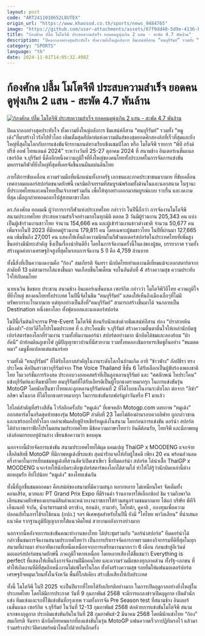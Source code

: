 ```yaml
---
layout: post
code: "ART2411010652L8UTEX"
origin_url: "https://www.khaosod.co.th/sports/news_9484765"
image: "https://github.com/user-attachments/assets/67f9dd48-5d9e-4136-b780-54f589322864"
title: "ก้องศักด ปลื้ม โมโตจีพี ประสบความสำเร็จ ยอดคนดูพุ่งเกิน 2 แสน - สะพัด 4.7 พันล้าน"
description: "ปิดฉากลงอย่างสุดประทับใจ ทั้งความยิ่งใหญ่อลังการ ธีมเสน่ห์อีสาน “ฅนบุรีรัมย์” รวมทั้ง “หมูเด้ง”ที่มาสร้างไวรัลไปทั่วโลก เติมเต็มสุดสัปดาห์แห่งความมันส์ของ"
category: "SPORTS"
language: "th"
date: 2024-11-01T14:05:32.498Z
---
```


# ก้องศักด ปลื้ม โมโตจีพี ประสบความสำเร็จ ยอดคนดูพุ่งเกิน 2 แสน - สะพัด 4.7 พันล้าน

[![ก้องศักด ปลื้ม โมโตจีพี ประสบความสำเร็จ ยอดคนดูพุ่งเกิน 2 แสน - สะพัด 4.7 พันล้าน](https://www.khaosod.co.th/wpapp/uploads/2024/10/image-369e07c9-f3ce-4c72-8700-bc0b5daf1741-85-2560-1440.jpeg "ก้องศักด ปลื้ม โมโตจีพี ประสบความสำเร็จ ยอดคนดูพุ่งเกิน 2 แสน - สะพัด 4.7 พันล้าน")](https://www.khaosod.co.th/wpapp/uploads/2024/10/image-369e07c9-f3ce-4c72-8700-bc0b5daf1741-85-2560-1440.jpeg)

ปิดฉากลงอย่างสุดประทับใจ ทั้งความยิ่งใหญ่อลังการ ธีมเสน่ห์อีสาน “ฅนบุรีรัมย์” รวมทั้ง “หมูเด้ง”ที่มาสร้างไวรัลไปทั่วโลก เติมเต็มสุดสัปดาห์แห่งความมันส์ของสุดยอดศึกสองล้อที่เร็วที่สุดและยิ่งใหญ่ที่สุดในโลกกับการแข่งขันจักรยานยนต์ทางเรียบชิงแชมป์โลก หรือ โมโตจีพี รายการ “พีที กรังด์ปรีซ์ ออฟ ไทยแลนด์ 2024” ระหว่างวันที่ 25-27 ตุลาคม 2024 ที่ สนามช้าง อินเตอร์เนชั่นแนล เซอร์กิต จ.บุรีรัมย์ นี่คืออีกหนึ่งความภูมิใจที่ยิ่งใหญ่ของคนไทยทั้งประเทศในการจัดการแข่งขันมหกรรมกีฬาที่ยิ่งใหญ่ที่สุดที่เคยจัดขึ้นบนผืนแผ่นดินไทย

ภายใต้การขับเคลื่อน ความร่วมมือที่ผนึกแน่นทั้งภาครัฐ เอกชนและภาคประชาชนมากมาย ที่ขับเคลื่อนเทศกาลมอเตอร์สปอร์ตขนาดยักษ์นี้ เนรมิตกิจกรรมที่สมบูรณ์พร้อมทั้งด้านในและนอกสนาม ในฐานะที่ประเทศไทยและคนไทยเป็นเจ้าภาพร่วมกัน เพื่อให้ทุกอย่างออกมาสมบูรณ์แบบ ราบรื่น และงดงามที่สุด เมื่อถูกถ่ายทอดออกไปสู่สายตาชาวโลก

ดร.ก้องศักด ยอดมณี ผู้ว่าการการกีฬาแห่งประเทศไทย กล่าวว่า ในปีนี้ถือว่า การจัดงานโมโตจีพี สนามประเทศไทย ประสบความสำเร็จอย่างมากในทุกมิติ ตลอด 3 วันมีผู้ร่วมงาน 205,343 คน แบ่งเป็นผู้เข้าร่วมงานชาวไทย จำนวน 154,666 คน และผู้เข้าร่วมงานชาวต่างชาติ จำนวน 50,677 คน เพิ่มจากในปี 2023 ที่มียอดผู้ร่วมงาน 179,811 คน โดยเฉพาะผู้ชมชาวไทย ในปีที่ผ่านมา 127,665 คน เพิ่มขึ้นถึง 27,001 คน แสดงให้เห็นถึงความนิยมในกีฬามอเตอร์สปอร์ตในประเทศไทยที่เพิ่มสูงขึ้นอย่างมีนัยยะสำคัญ ซึ่งเป็นเรื่องน่ายินดียิ่ง โดยในการจัดงานครั้งนี้ในแง่ของผู้ชม, บรรยากาศ รวมทั้งสร้างมูลค่าทางเศรษฐกิจสูงที่สุดในรอบการจัดงาน 5 ปี คือ 4,759 ล้านบาท

ทั้งนี้สิ่งที่เป็นความงดงามคือ “ก้อง” สมเกียรติ จันทรา นักบิดไทยทำผลงานดีเยี่ยมแม้จะออกสตาร์ตจากลำดับที่ 13 แต่สามารถไล่แซงขึ้นมา จนเกือบขึ้นโพเดี้ยม จบในอันดับที่ 4 สร้างความสุข ความประทับใจให้กับคนไทย

นายเนวิน ชิดชอบ ประธาน สนามช้าง อินเตอร์เนชั่นแนล เซอร์กิต กล่าวว่า โมโตจีพีวิถีไทย ความภูมิใจที่ยิ่งใหญ่ ของคนไทยทั้งประเทศ ในปีนี้จัดในธีม “ฅนบุรีรัมย์” แสดงให้เห็นถึงเมืองเล็กๆที่ไม่มีทรัพยากรอะไรมากมาย แต่ทุกอย่างเป็นสิ่งที่“ฅนบุรีรัมย์” สามารถสร้างขึ้นมาได้ จนกลายเป็น Destination หนึ่งของโลก ทั้งฟุตบอลและมอเตอร์สปอร์ต

ในปีนี้เริ่มต้นกิจกรรม Pre-Event โมโตจีพี ต้อนรับนักแข่งด้วยธีมเสน่ห์อีสาน ท่อง “ปราสาทหินเมืองต่ำ”-ถ่ายวีดีโอโปรโมตประเทศ ที่ อ.ประโคนชัย จ.บุรีรัมย์ สร้างความตื่นตาตื่นใจให้เหล่านักบิดซูเปอร์สตาร์ของโลกที่ร่วมงาน รวมทั้งทีมงานดอร์น่า สปอร์ตอย่างมาก นักบิดได้ชมและลองย้อม “ผ้าอัคนี” ผ้าย้อมดินภูเขาไฟ ภูมิปัญญาชาวบ้านที่มีสวยงาม รวมทั้งทดลองชิมอาหารเชิดชูถิ่นอย่าง “ขนมตดหมา” เมนูชื่อแปลกแต่แสนอร่อย

รวมทั้งมี “ฅนบุรีรัมย์” ที่ได้รับโอกาสสำคัญในงานระดับโลกในบ้านเกิด อาทิ “ข้าวฟ่าง” กัลป์ธีรา ทรงประโคน ศิลปินสาวชาวบุรีรัมย์จาก The Voice Thailand ซีซั่น 6 ได้รับเลือกเป็นผู้ขับร้องเพลงชาติไทย ในเวอร์ชั่นการร้องสด ประกอบวงออเคสตร้าที่เป็นลูกหลานบุรีรัมย์ และ “ศศลักษณ์ ไหประโคน” แข้งบุรีรัมย์และทีมชาติไทย ฅนบุรีรัมย์ที่ได้รับเกียรติเป็นผู้โบกธงตราหมากรุก ในการแข่งขันรุ่น MotoGP โดยนับเป็นชาวไทยและลูกหลานบุรีรัมย์คนที่ 2 ที่ได้โบกธงในงานระดับโลก ต่อจาก “ลิซ่า” ลลิษา มโนบาล ที่ได้โบกธงตราหมากรุก ในการแข่งขันรถฟอร์มูล่าวันหรือ F1 มาแล้ว

ไฮไลต์สำคัญที่สร้างสีสัน ไวรัลอีกครั้งกับ “หมูเด้ง” ที่เพจหลัก Motogp.com เผยภาพ “หมูเด้ง” ออกสตาร์ตในกริดสุดท้ายของรุ่น MotoGP ลำดับที่ 23 โดยไม่ต้องผ่านรอบควอลิฟาย ถูกกล่าวขานและแชร์ออกไปทั่วโลก เหล่าแฟนคลับชูป้ายเชียร์หมูเด้งในสนาม โดยก่อนการแข่งขัน ดอร์น่า สปอร์ตได้ทำภาพกราฟิกโปรโมตสนามประเทศไทย มีข้อความภาษาไทยว่า ยินดีต้อนรับ, ไทยจีพี และมีภาพหมูเด้งล้อมกรอบอยู่ด้านล่าง เขียนข้อความว่า ขอบคุณ

นอกจากนี้ฝ่ายจัดการแข่งขัน สนามประเทศไทยได้ผุด แคมเปญ ThaiGP x MOODENG แจกจ่ายเสื้อลิขสิทธิ์ MotoGP ที่มีภาพหมูเด้งขี่รถแข่ง สุดน่ารักแจกให้กับผู้โชคดี เพียง 20 คน พร้อมส่วนลดครึ่งราคาในการเยี่ยมชมหมูเด้งที่สวนสัตว์เปิดเขาเขียว ซึ่งทีมดอร์น่า สปอร์ต ได้นำเสื้อ ThaiGP x MOODENG แจกจ่ายให้นักบิดระดับซูเปอร์สตาร์ของโลกได้สวมใส่ ทำให้ได้รู้ว่านักบิดเหล่านี้ต่างตกหลุมรัก ฮิปโปน้อย “หมูเด้ง” ของไทยเช่นกัน

ทั้งนี้ที่ถูกชื่นชมตลอดมา คือเสน่ห์ของสนามที่มีความสนุก หลากหลาย ไม่เหมือนใคร จัดเต็มทั้งคอนเสิร์ต, มวยและ PT Grand Prix Expo ที่มีร้านค้า ร้านอาหารให้เลือกช้อป ชิม รวมถึงพาวิลเลียนขนาดยักษ์ของแบรนด์สินค้าและหน่วยงานราชการให้ร่วมสนุกร่วมชมมากมาย ได้แก่ บริษัท พีทีจี เอ็นเนอยี จำกัด, น้ำแร่ธรรมชาติ ตราช้าง, ฮอนด้า, ยามาฮ่า, โตโยต้า, ดูคาติ , กองทุนเพื่อความปลอดภัยในการใช้รถใช้ถนน (กปถ.) ฯลฯ พิเศษสุดสำหรับในปีนี้ ยังมี “ไทไทย พาวิลเลียน” ที่นำเสนอแนวคิด รากฐานภูมิปัญญาภายใต้แนวคิดใหม่ สวยงามอลังการอย่างมาก

นอกจากนี้หลังจบการแข่งขันคณะทำงานของไทย ได้ประชุมร่วมกับ “ดอร์น่าสปอร์ต” ทีมดอร์น่าได้กล่าวชื่นชมการจัดงานสนามประเทศไทยว่า เป็นการบริหารจจัดการภาพรวมของกิจกรรมที่ดีที่สุดในทุกสนามที่ผ่านมา ทำเอาทีมงานที่เหน็ดเหนื่อยจากการเตรียมงานมากกว่า 6 เดือน ก่อนเข้าสู่อีเว้นต์มอเตอร์สปอร์ตขนาดยักษ์นี้ ภาคภูมิใจหายเหนื่อย โดยหลายเสียงได้ชื่นชมว่า Everything is perfect ที่แสดงให้เห็นถึงการจัดงานฝีมือคนไทย และความร่วมมือของทุกภาคส่วน ทั้งรัฐ-เอกชน ที่ทำให้เกิดงานที่ดีที่สุดอีกหนึ่งงานไม่แพ้ใครในโลก ทั้งยังสร้างความสุข รอยยิ้มให้แฟนมอเตอร์ปอร์ต เศรษฐกิจหมุนเวียนทั้งในจังหวัด พื้นที่ใกล้เคียง สร้างชื่อเสียงให้กับประเทศ

ทั้งนี้ โมโตจีพี ในปี 2025 จะเป็นปีแรกที่ไทยได้รับเกียรติอย่างมาก ในการเปิดฤดูกาลอย่างยิ่งใหญ่ในประเทศไทย โดยได้มีการประกาศ วันที่ 9 กุมภาพันธ์ 2568 จะมีการแถลงข่าวเปิดฤดูกาล เปิดตัวนักแข่ง ทีมแข่งและรถที่ใช้แข่งขันที่กรุงเทพ รวมทั้งการจัด Pre Season test ที่สนามช้าง อินเตอร์เนชั่นแนล เซอร์กิต จ.บุรีรัมย์ ในวันที่ 12-13 กุมภาพันธ์ 2568 ต่อด้วยการแข่งขันโมโตจีพี สนามแรกของฤดูกาล ประเดิมแข่งขันกันในวันที่ 28 กุมภาพันธ์-2 มีนาคม 2568 โดยมีนักแข่งไทย “ก้อง” สมเกียรติ จันทรา นักบิดไทยคนแรกที่ลงแข่งขันในรุ่น MotoGP แฟนความเร็วกาปฏิทินรอไว้ แล้วมาร่วมสร้างประวัติศาสตร์หน้าใหม่ไปด้วยกันอีกครั้ง